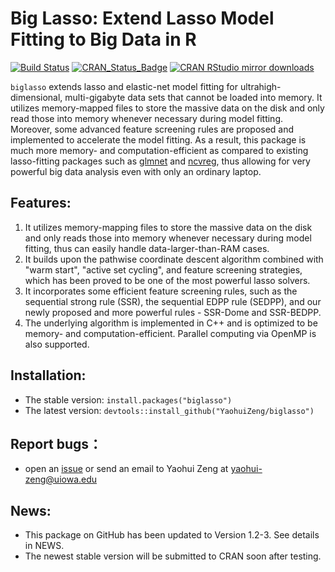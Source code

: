 
# Big Lasso: Extend Lasso Model Fitting to Big Data in R

[![Build Status](https://travis-ci.org/YaohuiZeng/biglasso.svg?branch=master)](https://travis-ci.org/YaohuiZeng/biglasso)
[![CRAN_Status_Badge](http://www.r-pkg.org/badges/version/biglasso)](http://CRAN.R-project.org/package=biglasso)
[![CRAN RStudio mirror downloads](http://cranlogs.r-pkg.org/badges/grand-total/biglasso)](http://www.r-pkg.org/pkg/biglasso)

`biglasso` extends lasso and elastic-net model fitting for ultrahigh-dimensional, multi-gigabyte 
data sets that cannot be loaded into memory. It utilizes memory-mapped files to store the massive data on the disk and only read those into memory whenever necessary during model fitting. Moreover, some advanced feature screening rules are proposed and implemented to accelerate the model fitting. As a result, this package is much more memory- and computation-efficient as compared to existing lasso-fitting packages such as [glmnet](http://CRAN.R-project.org/package=glmnet) and [ncvreg](http://CRAN.R-project.org/package=ncvreg), thus allowing for very powerful big data analysis even with only an ordinary laptop.


## Features:
1. It utilizes memory-mapping files to store the massive data on the disk and only reads those into memory whenever necessary during model fitting, thus can easily handle data-larger-than-RAM cases.
2. It builds upon the pathwise coordinate descent algorithm combined with "warm start", "active set cycling", and feature screening strategies, which has been proved to be one of the most powerful lasso solvers.
3. It incorporates some efficient feature screening rules, such as the sequential strong rule (SSR), the sequential EDPP rule (SEDPP), and our newly proposed and more powerful rules - SSR-Dome and SSR-BEDPP.  
4. The underlying algorithm is implemented in C++ and is optimized to be memory- and computation-efficient. Parallel computing via OpenMP is also supported.

## Installation:
* The stable version: `install.packages("biglasso")`
* The latest version: `devtools::install_github("YaohuiZeng/biglasso")`


## Report bugs：
* open an [issue](https://github.com/YaohuiZeng/biglasso/issues) or send an email to Yaohui Zeng at <yaohui-zeng@uiowa.edu>


## News:
* This package on GitHub has been updated to Version 1.2-3. See details in NEWS.
* The newest stable version will be submitted to CRAN soon after testing.
